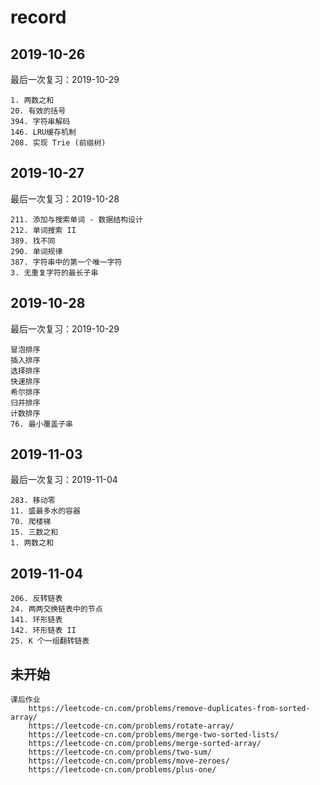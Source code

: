 # record

## 2019-10-26

最后一次复习：2019-10-29

```
1. 两数之和
20. 有效的括号
394. 字符串解码
146. LRU缓存机制
208. 实现 Trie (前缀树)
```

## 2019-10-27

最后一次复习：2019-10-28

```
211. 添加与搜索单词 - 数据结构设计
212. 单词搜索 II
389. 找不同
290. 单词规律
387. 字符串中的第一个唯一字符
3. 无重复字符的最长子串
```

## 2019-10-28

最后一次复习：2019-10-29

```
冒泡排序
插入排序
选择排序
快速排序
希尔排序
归并排序
计数排序
76. 最小覆盖子串
```

## 2019-11-03

最后一次复习：2019-11-04

```
283. 移动零
11. 盛最多水的容器
70. 爬楼梯
15. 三数之和
1. 两数之和
```

## 2019-11-04

```
206. 反转链表
24. 两两交换链表中的节点
141. 环形链表
142. 环形链表 II
25. K 个一组翻转链表
```

## 未开始

```
课后作业
    https://leetcode-cn.com/problems/remove-duplicates-from-sorted-array/
    https://leetcode-cn.com/problems/rotate-array/
    https://leetcode-cn.com/problems/merge-two-sorted-lists/
    https://leetcode-cn.com/problems/merge-sorted-array/
    https://leetcode-cn.com/problems/two-sum/
    https://leetcode-cn.com/problems/move-zeroes/
    https://leetcode-cn.com/problems/plus-one/
```
